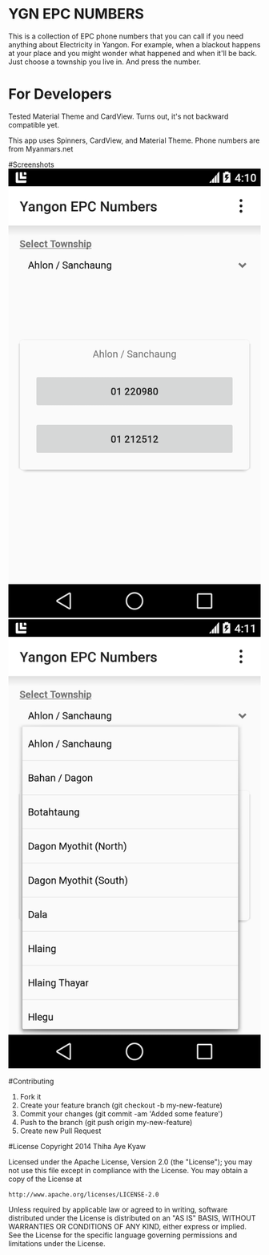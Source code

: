 #  YGN EPC NUMBERS
This is a collection of EPC phone numbers that you can call if you need anything about Electricity in Yangon. 
For example, when a blackout happens at your place and you might wonder what happened and when it'll be back. Just choose a township you live in. And press the number. 

# For Developers
Tested Material Theme and CardView. Turns out, it's not backward compatible yet. 

This app uses Spinners, CardView, and Material Theme.
Phone numbers are from Myanmars.net

#Screenshots
![alt tag](https://github.com/frozencity/YangonEPC_L/raw/master/screenshot1.png)
![alt tag](https://github.com/frozencity/YangonEPC_L/raw/master/screenshot2.png)

#Contributing
1. Fork it
2. Create your feature branch (git checkout -b my-new-feature)
3. Commit your changes (git commit -am 'Added some feature')
4. Push to the branch (git push origin my-new-feature)
5. Create new Pull Request

#License
Copyright 2014 Thiha Aye Kyaw

Licensed under the Apache License, Version 2.0 (the "License");
you may not use this file except in compliance with the License.
You may obtain a copy of the License at

    http://www.apache.org/licenses/LICENSE-2.0

Unless required by applicable law or agreed to in writing, software
distributed under the License is distributed on an "AS IS" BASIS,
WITHOUT WARRANTIES OR CONDITIONS OF ANY KIND, either express or implied.
See the License for the specific language governing permissions and
limitations under the License.